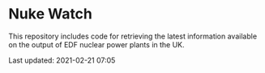 # Nuke Watch

This repository includes code for retrieving the latest information available on the output of EDF nuclear power plants in the UK.

Last updated: 2021-02-21 07:05